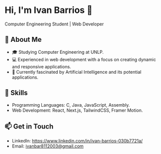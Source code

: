 # Hi, I'm Ivan Barrios 👋


Computer Engineering Student | Web Developer

## 🌱 About Me

- 🎓 Studying Computer Engineering at UNLP.
- 💻 Experienced in web development with a focus on creating dynamic and responsive applications.
- 🤖 Currently fascinated by Artificial Intelligence and its potential applications.

## 🔧 Skills

- Programming Languages: C, Java, JavaScript, Assembly.
- Web Development: React, Next.js, TailwindCSS, Framer Motion.

## 📫 Get in Touch

- LinkedIn: https://www.linkedin.com/in/ivan-barrios-030b7721a/
- Email: ivanbar8112003@gmail.com
